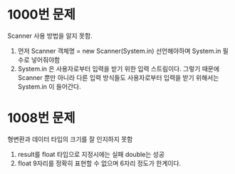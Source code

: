# 1000번 문제
Scanner 사용 방법을 알지 못함.
1. 먼저 Scanner 객체명 = new Scanner(System.in) 선언해야하며 System.in 필수로 넣어줘야함
2. System.in 은 사용자로부터 입력을 받기 위한 입력 스트림이다.
그렇기 때문에 Scanner 뿐만 아니라 다른 입력 방식들도 사용자로부터 입력을 받기 위해서는 System.in 이 들어간다.


# 1008번 문제
형변환과 데이터 타입의 크기를 잘 인지하지 못함
1. result를 float 타입으로 지정시에는 실패 double는 성공
2. float 9자리를 정확히 표현할 수 없으며 6자리 정도가 한계이다.